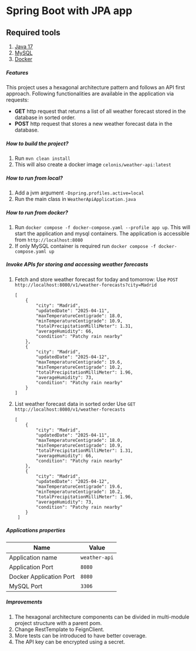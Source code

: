 # Spring Boot with JPA app

## Required tools
1. [Java 17](https://adoptopenjdk.net/)
2. [MySQL](https://dev.mysql.com/downloads/mysql/)
3. [Docker](https://www.docker.com/products/docker-desktop/)

##### Features
This project uses a hexagonal architecture pattern and follows an API first approach. Following functionalities are available in the application via requests:

- **GET** http request that returns a list of all weather forecast stored in the database in sorted order.
- **POST** http request that stores a new weather forecast data in the database.

##### How to build the project?
1. Run `mvn clean install`
2. This will also create a docker image `celonis/weather-api:latest`

##### How to run from local?
1. Add a jvm argument `-Dspring.profiles.active=local`
2. Run the main class in `WeatherApiApplication.java`

##### How to run from docker?
1. Run `docker compose -f docker-compose.yaml --profile app up`. This will start the application and mysql containers. The application is accessible from `http://localhost:8080`
2. If only MySQL container is required run `docker compose -f docker-compose.yaml up`

##### Invoke APIs for storing and accessing weather forecasts
1. Fetch and store weather forecast for today and tomorrow:
    Use `POST http://localhost:8080/v1/weather-forecasts?city=Madrid`
    ```
   [
        {
            "city": "Madrid",
            "updatedDate": "2025-04-11",
            "maxTemperatureCentigrade": 18.0,
            "minTemperatureCentigrade": 10.9,
            "totalPrecipitationMilliMeter": 1.31,
            "averageHumidity": 66,
            "condition": "Patchy rain nearby"
        },
        {
            "city": "Madrid",
            "updatedDate": "2025-04-12",
            "maxTemperatureCentigrade": 19.6,
            "minTemperatureCentigrade": 10.2,
            "totalPrecipitationMilliMeter": 1.96,
            "averageHumidity": 73,
            "condition": "Patchy rain nearby"
        }
    ]
   ```
2. List weather forecast data in sorted order
    Use `GET http://localhost:8080/v1/weather-forecasts`
    ```
   [
        {
            "city": "Madrid",
            "updatedDate": "2025-04-11",
            "maxTemperatureCentigrade": 18.0,
            "minTemperatureCentigrade": 10.9,
            "totalPrecipitationMilliMeter": 1.31,
            "averageHumidity": 66,
            "condition": "Patchy rain nearby"
        },
        {
            "city": "Madrid",
            "updatedDate": "2025-04-12",
            "maxTemperatureCentigrade": 19.6,
            "minTemperatureCentigrade": 10.2,
            "totalPrecipitationMilliMeter": 1.96,
            "averageHumidity": 73,
            "condition": "Patchy rain nearby"
        }
     ]
   ```

##### Applications properties
| Name                    | Value         |
|-------------------------|---------------|
| Application name        | `weather-api` |
| Application Port        | `8080`        |
| Docker Application Port | `8080`        |
| MySQL Port              | `3306`        |

##### Improvements
1. The hexagonal architecture components can be divided in multi-module project structure with a parent pom.
2. Change RestTemplate to FeignClient.
3. More tests can be introduced to have better coverage.
4. The API key can be encrypted using a secret.